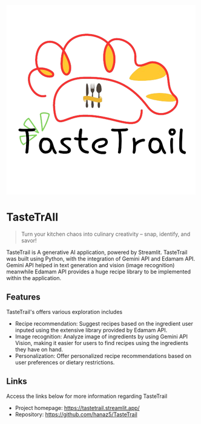 ![Logo of the project](https://github.com/hanaz5/TasteTrail/blob/main/images/icon.png?raw=true)

# TasteTrAIl
> Turn your kitchen chaos into culinary creativity – snap, identify, and savor!

TasteTrail is A generative AI application, powered by Streamlit. TasteTrail was built using Python, with the integration of Gemini API and Edamam API. Gemini API helped in text generation and vision (image recognition) meanwhile Edamam API provides a huge recipe library to be implemented within the application.

## Features

TasteTrail's offers various exploration includes
* Recipe recommendation: Suggest recipes based on the ingredient user inputed using the extensive library provided by Edamam API.
* Image recognition: Analyze image of ingredients by using Gemini API Vision, making it easier for users to find recipes using the ingredients they have on hand.
* Personalization: Offer personalized recipe recommendations based on user preferences or dietary restrictions.

## Links

Access the links below for more information regarding TasteTrail

- Project homepage: https://tastetrail.streamlit.app/
- Repository: https://github.com/hanaz5/TasteTrail
